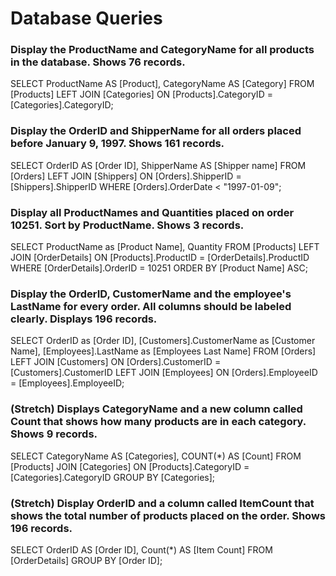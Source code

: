 # Database Queries

### Display the ProductName and CategoryName for all products in the database. Shows 76 records.

SELECT 
  ProductName AS [Product], 
  CategoryName AS [Category]
FROM 
  [Products]
LEFT JOIN 
  [Categories] 
ON 
  [Products].CategoryID = [Categories].CategoryID;

### Display the OrderID and ShipperName for all orders placed before January 9, 1997. Shows 161 records.

SELECT
  OrderID AS [Order ID],
  ShipperName AS [Shipper name]
FROM 
  [Orders]
LEFT JOIN 
  [Shippers] 
ON 
  [Orders].ShipperID = [Shippers].ShipperID
WHERE 
  [Orders].OrderDate < "1997-01-09";

### Display all ProductNames and Quantities placed on order 10251. Sort by ProductName. Shows 3 records.

SELECT
  ProductName as [Product Name],
  Quantity
FROM
  [Products]
LEFT JOIN
  [OrderDetails] 
ON 
  [Products].ProductID = [OrderDetails].ProductID
WHERE
  [OrderDetails].OrderID = 10251
ORDER BY
  [Product Name] ASC;

### Display the OrderID, CustomerName and the employee's LastName for every order. All columns should be labeled clearly. Displays 196 records.

SELECT
  OrderID as [Order ID],
  [Customers].CustomerName as [Customer Name],
  [Employees].LastName as [Employees Last Name]
FROM
  [Orders]
LEFT JOIN
  [Customers] 
ON 
  [Orders].CustomerID = [Customers].CustomerID
LEFT JOIN
  [Employees] 
ON 
  [Orders].EmployeeID = [Employees].EmployeeID;

### (Stretch)  Displays CategoryName and a new column called Count that shows how many products are in each category. Shows 9 records.

SELECT
  CategoryName AS [Categories],
  COUNT(*) AS [Count]
FROM 
  [Products]
JOIN
	[Categories] 
ON 
  [Products].CategoryID = [Categories].CategoryID
GROUP BY
  [Categories];


### (Stretch) Display OrderID and a  column called ItemCount that shows the total number of products placed on the order. Shows 196 records. 

SELECT
  OrderID AS [Order ID],
  Count(*) AS [Item Count]
FROM
  [OrderDetails]
GROUP BY
  [Order ID];